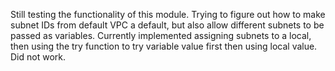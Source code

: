 Still testing the functionality of this module. Trying to figure out how to make subnet IDs from default VPC a default, but also allow different subnets to be passed as variables. Currently implemented assigning subnets to a local, then using the try function to try variable value first then using local value. Did not work. 